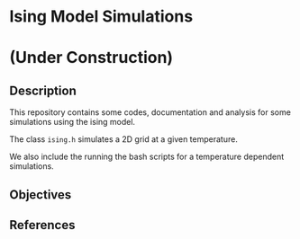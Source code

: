 # Ising Model Simulations 
# (Under Construction)

## Description
This repository contains some codes, documentation and analysis for some simulations using the ising model.

The class `ising.h` simulates a 2D grid at a given temperature. 

We also include the running the bash scripts for a temperature dependent simulations.

## Objectives

## References
